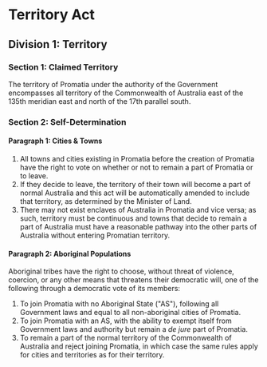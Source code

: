 # Territory Act

## Division 1: Territory
### Section 1: Claimed Territory
The territory of Promatia under the authority of the Government encompasses all territory of the Commonwealth of Australia east of the 135th meridian east and north of the 17th parallel south.

### Section 2: Self-Determination
#### Paragraph 1: Cities & Towns
1. All towns and cities existing in Promatia before the creation of Promatia have the right to vote on whether or not to remain a part of Promatia or to leave.
2. If they decide to leave, the territory of their town will become a part of normal Australia and this act will be automatically amended to include that territory, as determined by the Minister of Land.
3. There may not exist enclaves of Australia in Promatia and vice versa; as such, territory must be continuous and towns that decide to remain a part of Australia must have a reasonable pathway into the other parts of Australia without entering Promatian territory.

#### Paragraph 2: Aboriginal Populations
Aboriginal tribes have the right to choose, without threat of violence, coercion, or any other means that threatens their democratic will, one of the following through a democratic vote of its members:
1. To join Promatia with no Aboriginal State ("AS"), following all Government laws and equal to all non-aboriginal cities of Promatia.
2. To join Promatia with an AS, with the ability to exempt itself from Government laws and authority but remain a *de jure* part of Promatia.
3. To remain a part of the normal territory of the Commonwealth of Australia and reject joining Promatia, in which case the same rules apply for cities and territories as for their territory.
